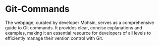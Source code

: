 # Git-Commands
The webpage, curated by developer Mohsin, serves as a comprehensive guide to Git commands. It provides clear, concise explanations and examples, making it an essential resource for developers of all levels to efficiently manage their version control with Git.

